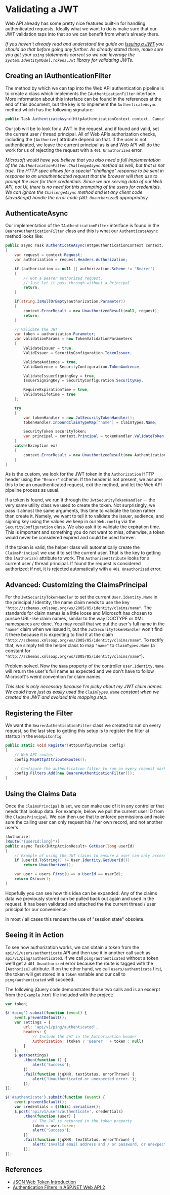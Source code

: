 # Validating a JWT

Web API already has some pretty nice features built-in for handling authenticated requests.
Ideally what we want to do is make sure that our JWT validation taps into that so we can benefit from what's already there.

*If you haven't already read and understand the guide on [Issuing a JWT](Issuing-JWT.md) you should do that before going any further.
As already stated there, make sure you get your `using` statements correct so we can leverage the `System.IdentityModel.Tokens.Jwt` library for validating JWTs.*

## Creating an IAuthenticationFilter

The method by which we can tap into the Web API authentication pipeline is to create a class which implements the `IAuthenticationFilter` interface.
More information about this interface can be found in the references at the end of this document, but the key is to implement the `AuthenticateAsync` method which has the following signature:

```cs
public Task AuthenticateAsync(HttpAuthenticationContext context, CancellationToken cancellationToken);
```

Our job will be to look for a JWT in the request, and if found and valid, set the current user / thread principal.
All of Web APIs authorization checks, including the `[Authorize]` attribute depend on that.
If the user is not authenticated, we leave the current principal as is and Web API will do the work for us of rejecting the request with a `401 Unauthorized` error.

*Microsoft would have you believe that you also need a full implementation of the `IAuthenticationFilter.ChallengeAsync` method as well, but that is not true.
The HTTP spec allows for a special "challenge" response to be sent in response to an unauthenticated request that the browser will then use to prompt the user for their credentials.
Since we are serving data of our Web API, not UI, there is no need for this prompting of the users for credentials.
We can ignore the `ChallengeAsync` method and let any client code (JavaScript) handle the error code (`401 Unauthorized`) appropriately.*

## AuthenticateAsync

Our implementation of the `IAuthenticationFilter` interface is found in the `BearerAuthenticationFilter` class and this is what our `AuthenticateAsync` method looks like:

```cs
public async Task AuthenticateAsync(HttpAuthenticationContext context, CancellationToken cancellationToken)
{
    var request = context.Request;
    var authorization = request.Headers.Authorization;

    if (authorization == null || authorization.Scheme != "Bearer")
    {
        // Not a Bearer authorized request.
        // Just let it pass through without a Principal
        return;
    }

    if(string.IsNullOrEmpty(authorization.Parameter))
    {
        context.ErrorResult = new UnauthorizedResult(null, request);
        return;
    }

    // Validate the JWT
    var token = authorization.Parameter;
    var validationParams = new TokenValidationParameters
    {
        ValidateIssuer = true,
        ValidIssuer = SecurityConfiguration.TokenIssuer,

        ValidateAudience = true,
        ValidAudience = SecurityConfiguration.TokenAudience,

        ValidateIssuerSigningKey = true,
        IssuerSigningKey = SecurityConfiguration.SecurityKey,

        RequireExpirationTime = true,
        ValidateLifetime = true
    };

    try
    {
        var tokenHandler = new JwtSecurityTokenHandler();
        tokenHandler.InboundClaimTypeMap["name"] = ClaimTypes.Name;

        SecurityToken securityToken;
        var principal = context.Principal = tokenHandler.ValidateToken(token, validationParams, out securityToken);
    }
    catch(Exception ex)
    {
        context.ErrorResult = new UnauthorizedResult(new AuthenticationHeaderValue[0], request);
    }
}
```

As is the custom, we look for the JWT token in the `Authorization` HTTP header using the `"Bearer"` scheme.
If the header is not present, we assume this to be an unauthenticated request, exit the method, and let the Web API pipeline process as usual.

If a token is found, we run it through the `JwtSecurityTokenHandler` -- the very same utility class we used to create the token.
Not surprisingly, we pass it almost the same arguments, this time to validate the token rather than create it.
Namely, we want to tell it to validate the issuer, audience, and signing key using the values we keep in our `Web.config` via the `SecurityConfiguration` class.
We also ask it to validate the expiration time. This is important and something you do not want to miss; otherwise, a token would never be considered expired and could be used forever.

If the token is valid, the helper class will automatically create the `ClaimsPrincipal` we use it to set the current user.
That is the key to getting the `[Authorize]` attribute to work. The `AuthorizeAttribute` looks for a current user / thread principal.
If found the request is considered authorized; if not, it is rejected automatically with a `401 Unauthorized` error.

## Advanced: Customizing the ClaimsPrincipal

For the `JwtSecurityTokenHandler` to set the current `User.Identity.Name` in the principal / identity, the name claim needs to use the key `"http://schemas.xmlsoap.org/ws/2005/05/identity/claims/name"`.
The standards for claim names is a little loose and Microsoft has chosen to pursue URL-like claim names, similar to the way DOCTYPE or XML namespaces are done.
You may recall that we put the user's full name in the `"name"` claim when we issued it, but the `JwtSecurityTokenHandler` won't find it there because it is expecting to find it at the claim `"http://schemas.xmlsoap.org/ws/2005/05/identity/claims/name"`.
To rectify that, we simply tell the helper class to map `"name"` to `ClaimTypes.Name` (a constant for `"http://schemas.xmlsoap.org/ws/2005/05/identity/claims/name"`).

Problem solved. Now the `Name` property of the controller `User.Identity.Name` will return the user's full name as expected and we don't have to follow Microsoft's weird convention for claim names.

*This step is only necessary because I'm picky about my JWT claim names. We could have just as easily used the `ClaimTypes.Name` constant when we created the JWT and avoided this mapping step.*

## Registering the Filter

We want the `BearerAuthenticationFilter` class we created to run on every request, so the last step to getting this setup is to register the filter at startup in the `WebApiConfig`:

```cs
public static void Register(HttpConfiguration config)
{
    // Web API routes
    config.MapHttpAttributeRoutes();

    // Configure the authentication filter to run on every request marked with the AuthorizeAttribute
    config.Filters.Add(new BearerAuthenticationFilter());
}
```

## Using the Claims Data

Once the `ClaimsPrincipal` is set, we can make use of it in any controller that needs that lookup data.
For example, below we pull the current user ID from the `ClaimsPrincipal`.
We can then use that to enforce permissions and make sure the calling user can only request his / her own record, and not another user's.

```cs
[Authorize]
[Route("{userId:long}")]
public async Task<IHttpActionResult> GetUser(long userId)
{
    // Example of using the JWT claims to ensure a user can only access their own user information
    if (userId.ToString() != User.Identity.GetUserId())
        return Unauthorized();

    var user = users.First(u => u.UserId == userId);
    return Ok(user);
}
```

Hopefully you can see how this idea can be expanded. Any of the claims data we previously stored can be pulled back out again and used in the request.
It has been validated and attached the the current thread / user principal for our convenience.

In most / all cases this renders the use of "session state" obsolete.

## Seeing it in Action

To see how authorization works, we can obtain a token from the `api/v1/users/authenticate` API and then use it in another call such as `api/v1/ping/authenticated`.
If we call `ping/authenticated` without a token we'll get a `401 Unauthorized` error because the route is tagged with the `[Authorize]` attribute.
If on the other hand, we call `users/authenticate` first, the token will get stored in a `token` variable and our call to `ping/authenticated` will succeed.

The following jQuery code demonstrates those two calls and is an excerpt from the `Example.html` file included with the project:

```js
var token;

$('#ping').submit(function (event) {
    event.preventDefault();
    var settings = {
        url: 'api/v1/ping/authenticated',
        headers: {
            // Include the JWT in the Authorization header
            Authorization: (token ? 'Bearer ' + token : null)
        }
    };
    $.get(settings)
        .then(function () {
            alert('Success');
        })
        .fail(function (jqXHR, textStatus, errorThrown) {
            alert('Unauthenticated or unexpected error.');
        });
});

$('#authenticate').submit(function (event) {
    event.preventDefault();
    var credentials = $(this).serialize();
    $.post('api/v1/users/authenticate', credentials)
        .then(function (user) {
            // The JWT is returned in the token property
            token = user.token;
            alert('Success');
        })
        .fail(function (jqXHR, textStatus, errorThrown) {
            alert('Invalid email address and / or password, or unexpected error.');
        });
});
```
## References
* [JSON Web Token Introduction](https://jwt.io/introduction/)
* [Authentication Filters in ASP.NET Web API 2](https://www.asp.net/web-api/overview/security/authentication-filters)